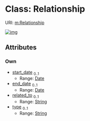 
# Class: Relationship




URI: [m:Relationship](https://codeforde.org/schema/metaRelationship)


[![img](https://yuml.me/diagram/nofunky;dir:TB/class/[Relationship&#124;start_date:date%20%3F;end_date:date%20%3F;related_to:string%20%3F;type:string%20%3F])](https://yuml.me/diagram/nofunky;dir:TB/class/[Relationship&#124;start_date:date%20%3F;end_date:date%20%3F;related_to:string%20%3F;type:string%20%3F])

## Attributes


### Own

 * [start_date](start_date.md)  <sub>0..1</sub>
     * Range: [Date](types/Date.md)
 * [end_date](end_date.md)  <sub>0..1</sub>
     * Range: [Date](types/Date.md)
 * [related_to](related_to.md)  <sub>0..1</sub>
     * Range: [String](types/String.md)
 * [type](type.md)  <sub>0..1</sub>
     * Range: [String](types/String.md)
